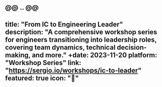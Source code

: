 @@ .. @@
 ---
 title: "From IC to Engineering Leader"
 description: "A comprehensive workshop series for engineers transitioning into leadership roles, covering team dynamics, technical decision-making, and more."
+date: 2023-11-20
 platform: "Workshop Series"
 link: "https://sergio.io/workshops/ic-to-leader"
 featured: true
 icon: "🎯"
 ---